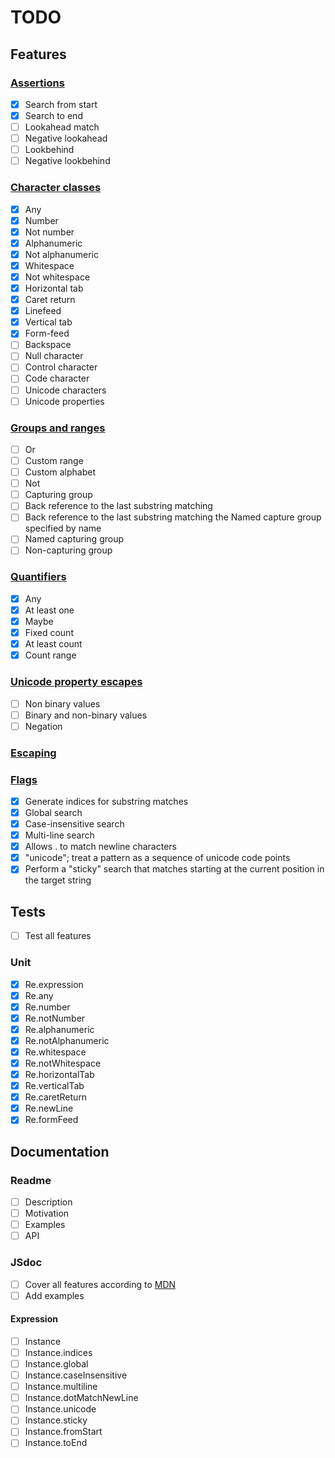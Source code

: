 # TODO

## Features

### [Assertions](https://developer.mozilla.org/en-US/docs/Web/JavaScript/Guide/Regular_Expressions/Assertions)

- [x] Search from start
- [x] Search to end
- [ ] Lookahead match
- [ ] Negative lookahead
- [ ] Lookbehind
- [ ] Negative lookbehind

### [Character classes](https://developer.mozilla.org/en-US/docs/Web/JavaScript/Guide/Regular_Expressions/Character_Classes)

- [x] Any
- [x] Number
- [x] Not number
- [x] Alphanumeric
- [x] Not alphanumeric
- [x] Whitespace
- [x] Not whitespace
- [x] Horizontal tab
- [x] Caret return
- [x] Linefeed
- [x] Vertical tab
- [x] Form-feed
- [ ] Backspace
- [ ] Null character
- [ ] Control character
- [ ] Code character
- [ ] Unicode characters
- [ ] Unicode properties

### [Groups and ranges](https://developer.mozilla.org/en-US/docs/Web/JavaScript/Guide/Regular_Expressions/Groups_and_Ranges)

- [ ] Or
- [ ] Custom range
- [ ] Custom alphabet
- [ ] Not
- [ ] Capturing group
- [ ] Back reference to the last substring matching
- [ ] Back reference to the last substring matching the Named capture group specified by name
- [ ] Named capturing group
- [ ] Non-capturing group

### [Quantifiers](https://developer.mozilla.org/en-US/docs/Web/JavaScript/Guide/Regular_Expressions/Quantifiers)

- [x] Any
- [x] At least one
- [x] Maybe
- [x] Fixed count
- [x] At least count
- [x] Count range

### [Unicode property escapes](https://developer.mozilla.org/en-US/docs/Web/JavaScript/Guide/Regular_Expressions/Unicode_Property_Escapes)

- [ ] Non binary values
- [ ] Binary and non-binary values
- [ ] Negation

### [Escaping](https://developer.mozilla.org/en-US/docs/Web/JavaScript/Guide/Regular_Expressions#escaping)

### [Flags](https://developer.mozilla.org/en-US/docs/Web/JavaScript/Guide/Regular_Expressions#advanced_searching_with_flags)

- [x] Generate indices for substring matches
- [x] Global search
- [x] Case-insensitive search
- [x] Multi-line search
- [x] Allows . to match newline characters
- [x] "unicode"; treat a pattern as a sequence of unicode code points
- [x] Perform a "sticky" search that matches starting at the current position in the target string

## Tests

- [ ] Test all features

### Unit

- [x] Re.expression
- [x] Re.any
- [x] Re.number
- [x] Re.notNumber
- [x] Re.alphanumeric
- [x] Re.notAlphanumeric
- [x] Re.whitespace
- [x] Re.notWhitespace
- [x] Re.horizontalTab
- [x] Re.verticalTab
- [x] Re.caretReturn
- [x] Re.newLine
- [x] Re.formFeed

## Documentation

### Readme

- [ ] Description
- [ ] Motivation
- [ ] Examples
- [ ] API

### JSdoc

- [ ] Cover all features according to [MDN](https://developer.mozilla.org/en-US/docs/Web/JavaScript/Guide/Regular_Expressions)
- [ ] Add examples

#### Expression

- [ ] Instance
- [ ] Instance.indices
- [ ] Instance.global
- [ ] Instance.caseInsensitive
- [ ] Instance.multiline
- [ ] Instance.dotMatchNewLine
- [ ] Instance.unicode
- [ ] Instance.sticky
- [ ] Instance.fromStart
- [ ] Instance.toEnd
